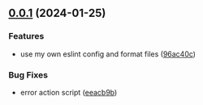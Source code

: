 ## [0.0.1](https://github.com/versoly/plugins/compare/v1.0.1...v1.1.0) (2024-01-25)


### Features

* use my own eslint config and format files ([96ac40c](https://github.com/kainstar/typescript-npm-package-template/commit/96ac40cbf89f0edc13c027dfb0a1a197a940ca0c))


### Bug Fixes

* error action script ([eeacb9b](https://github.com/kainstar/typescript-npm-package-template/commit/eeacb9b8cd8fb048055aa989b4a749a5e5638c93))

